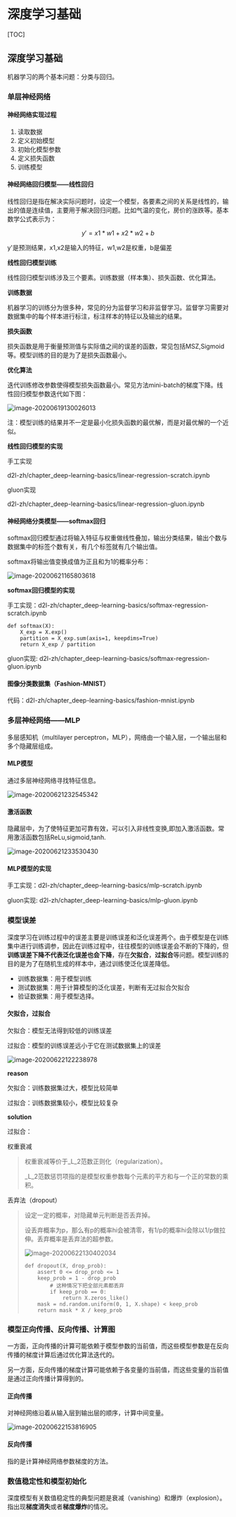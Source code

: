 # 深度学习基础

\[TOC\]

## 深度学习基础

机器学习的两个基本问题：分类与回归。

### 单层神经网络

#### 神经网络实现过程

1. 读取数据
2. 定义初始模型
3. 初始化模型参数
4. 定义损失函数
5. 训练模型

#### 神经网络回归模型——线性回归

线性回归是指在解决实际问题时，设定一个模型，各要素之间的关系是线性的，输出的值是连续值，主要用于解决回归问题。比如气温的变化，房价的涨跌等。基本数学公式表示为：

$$
y' = x1 * w1 + x2 * w2 + b
$$

y'是预测结果，x1,x2是输入的特征，w1,w2是权重，b是偏差

**线性回归模型训练**

线性回归模型训练涉及三个要素。训练数据（样本集）、损失函数、优化算法。

**训练数据**

机器学习的训练分为很多种，常见的分为监督学习和非监督学习。监督学习需要对数据集中的每个样本进行标注，标注样本的特征以及输出的结果。

**损失函数**

损失函数是用于衡量预测值与实际值之间的误差的函数，常见包括MSZ,Sigmoid等。模型训练的目的是为了是损失函数最小。

**优化算法**

迭代训练修改参数使得模型损失函数最小。常见方法mini-batch的梯度下降。线性回归模型参数迭代如下图：

![image-20200619130026013](https://github.com/FZU-AI/AI_note/tree/f0e59590f527a02f21d7c32130bc58e19501defe/ch/动手学笔记/C:/Users/67592/AppData/Roaming/Typora/typora-user-images/image-20200619130026013.png)

注：模型训练的结果并不⼀定是最小化损失函数的最优解，而是对最优解的⼀个近似。

**线性回归模型的实现**

手工实现

d2l-zh/chapter\_deep-learning-basics/linear-regression-scratch.ipynb

gluon实现

d2l-zh/chapter\_deep-learning-basics/linear-regression-gluon.ipynb

#### 神经网络分类模型——softmax回归

softmax回归模型通过将输入特征与权重做线性叠加，输出分类结果，输出个数与数据集中的标签个数有关，有几个标签就有几个输出值。

softmax将输出值变换成值为正且和为1的概率分布：

![image-20200621165803618](https://github.com/FZU-AI/AI_note/tree/f0e59590f527a02f21d7c32130bc58e19501defe/ch/动手学笔记/C:/Users/67592/AppData/Roaming/Typora/typora-user-images/image-20200621165803618.png)

**softmax回归模型的实现**

手工实现：d2l-zh/chapter\_deep-learning-basics/softmax-regression-scratch.ipynb

```text
def softmax(X):
    X_exp = X.exp()
    partition = X_exp.sum(axis=1, keepdims=True)
    return X_exp / partition
```

gluon实现: d2l-zh/chapter\_deep-learning-basics/softmax-regression-gluon.ipynb

#### 图像分类数据集（Fashion-MNIST）

代码：d2l-zh/chapter\_deep-learning-basics/fashion-mnist.ipynb

### 多层神经网络——MLP

多层感知机（multilayer perceptron，MLP），网络由一个输入层，一个输出层和多个隐藏层组成。

#### MLP模型

通过多层神经网络寻找特征信息。

![image-20200621232545342](https://github.com/FZU-AI/AI_note/tree/f0e59590f527a02f21d7c32130bc58e19501defe/ch/动手学笔记/C:/Users/67592/AppData/Roaming/Typora/typora-user-images/image-20200621232545342.png)

#### 激活函数

隐藏层中，为了使特征更加可靠有效，可以引入非线性变换,即加入激活函数。常用激活函数包括ReLu,sigmoid,tanh.

![image-20200621233530430](https://github.com/FZU-AI/AI_note/tree/f0e59590f527a02f21d7c32130bc58e19501defe/ch/动手学笔记/C:/Users/67592/AppData/Roaming/Typora/typora-user-images/image-20200621233530430.png)

#### MLP模型的实现

手工实现：d2l-zh/chapter\_deep-learning-basics/mlp-scratch.ipynb

gluon实现: d2l-zh/chapter\_deep-learning-basics/mlp-gluon.ipynb

### 模型误差

深度学习在训练过程中的误差主要是训练误差和泛化误差两个。由于模型是在训练集中进行训练调参，因此在训练过程中，往往模型的训练误差会不断的下降的，但**训练误差下降不代表泛化误差也会下降**，存在**欠拟合**，**过拟合**等问题。模型训练的目的是为了在随机生成的样本中，通过训练使泛化误差降低。

* 训练数据集：用于模型训练
* 测试数据集：用于计算模型的泛化误差，判断有无过拟合欠拟合
* 验证数据集：用于模型选择。

#### 欠拟合，过拟合

欠拟合：模型⽆法得到较低的训练误差

过拟合：模型的训练误差远小于它在测试数据集上的误差

![image-20200622122238978](https://github.com/FZU-AI/AI_note/tree/f0e59590f527a02f21d7c32130bc58e19501defe/ch/动手学笔记/C:/Users/67592/AppData/Roaming/Typora/typora-user-images/image-20200622122238978.png)

**reason**

欠拟合：训练数据集过大，模型比较简单

过拟合：训练数据集较小，模型比较复杂

**solution**

过拟合：

权重衰减

> 权重衰减等价于_L_2范数正则化（regularization）。
>
> _L_2范数惩罚项指的是模型权重参数每个元素的平⽅和与⼀个正的常数的乘积。

丢弃法（dropout）

> 设定一定的概率，对隐藏单元判断是否丢弃掉。
>
> 设丢弃概率为p，那么有p的概率hi会被清零，有1/p的概率hi会除以1/p做拉伸。丢弃概率是丢弃法的超参数。
>
> ![image-20200622130402034](https://github.com/FZU-AI/AI_note/tree/f0e59590f527a02f21d7c32130bc58e19501defe/ch/动手学笔记/C:/Users/67592/AppData/Roaming/Typora/typora-user-images/image-20200622130402034.png)
>
> ```text
> def dropout(X, drop_prob):
>     assert 0 <= drop_prob <= 1
>     keep_prob = 1 - drop_prob
>         # 这种情况下把全部元素都丢弃
>         if keep_prob == 0:
>             return X.zeros_like()
>     mask = nd.random.uniform(0, 1, X.shape) < keep_prob
>     return mask * X / keep_prob
> ```

### 模型正向传播、反向传播、计算图

⼀⽅⾯，正向传播的计算可能依赖于模型参数的当前值，而这些模型参数是在反向传播的梯度计算后通过优化算法迭代的。

另⼀⽅⾯，反向传播的梯度计算可能依赖于各变量的当前值，而这些变量的当前值是通过正向传播计算得到的。

#### 正向传播

对神经网络沿着从输入层到输出层的顺序，计算中间变量。

![image-20200622153816905](https://github.com/FZU-AI/AI_note/tree/f0e59590f527a02f21d7c32130bc58e19501defe/ch/动手学笔记/C:/Users/67592/AppData/Roaming/Typora/typora-user-images/image-20200622153816905.png)

#### 反向传播

指的是计算神经⽹络参数梯度的⽅法。

### 数值稳定性和模型初始化

深度模型有关数值稳定性的典型问题是衰减（vanishing）和爆炸（explosion）。指出现**梯度消失**或者**梯度爆炸**的情况。

